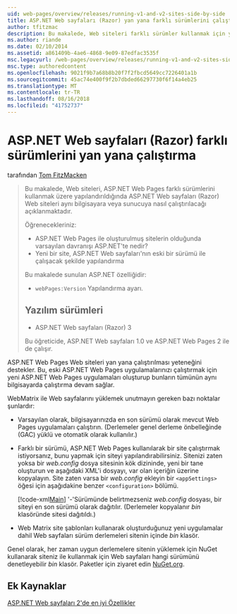 ```yaml
---
uid: web-pages/overview/releases/running-v1-and-v2-sites-side-by-side
title: ASP.NET Web sayfaları (Razor) yan yana farklı sürümlerini çalıştıran | Microsoft Docs
author: tfitzmac
description: Bu makalede, Web siteleri farklı sürümler kullanmak için yapılandırıldığında, ASP.NET Web sayfaları (Razor) Web siteleri aynı bilgisayara veya sunucuya çalıştırılması açıklanmaktadır...
ms.author: riande
ms.date: 02/10/2014
ms.assetid: a861409b-4ae6-4868-9e09-87edfac3535f
msc.legacyurl: /web-pages/overview/releases/running-v1-and-v2-sites-side-by-side
msc.type: authoredcontent
ms.openlocfilehash: 9021f9b7a68b8b20f7f2fbcd5649cc7226401a1b
ms.sourcegitcommit: 45ac74e400f9f2b7dbded66297730f6f14a4eb25
ms.translationtype: MT
ms.contentlocale: tr-TR
ms.lasthandoff: 08/16/2018
ms.locfileid: "41752737"
---
```

<a name="running-different-versions-of-aspnet-web-pages-razor-side-by-side"></a>ASP.NET Web sayfaları (Razor) farklı sürümlerini yan yana çalıştırma
====================
tarafından [Tom FitzMacken](https://github.com/tfitzmac)

> Bu makalede, Web siteleri, ASP.NET Web Pages farklı sürümlerini kullanmak üzere yapılandırıldığında ASP.NET Web sayfaları (Razor) Web siteleri aynı bilgisayara veya sunucuya nasıl çalıştırılacağı açıklanmaktadır.
> 
> Öğrenecekleriniz:
> 
> - ASP.NET Web Pages ile oluşturulmuş sitelerin olduğunda varsayılan davranışı ASP.NET'te nedir?
> - Yeni bir site, ASP.NET Web sayfaları'nın eski bir sürümü ile çalışacak şekilde yapılandırma
>   
> 
> Bu makalede sunulan ASP.NET özelliğidir:
> 
> - `webPages:Version` Yapılandırma ayarı.
>   
> 
> ## <a name="software-versions"></a>Yazılım sürümleri
> 
> 
> - ASP.NET Web sayfaları (Razor) 3
>   
> 
> Bu öğreticide, ASP.NET Web sayfaları 1.0 ve ASP.NET Web Pages 2 ile de çalışır.


ASP.NET Web Pages Web siteleri yan yana çalıştırılması yeteneğini destekler. Bu, eski ASP.NET Web Pages uygulamalarınızı çalıştırmak için yeni ASP.NET Web Pages uygulamaları oluşturup bunların tümünün aynı bilgisayarda çalıştırma devam sağlar.

WebMatrix ile Web sayfalarını yüklemek unutmayın gereken bazı noktalar şunlardır:

- Varsayılan olarak, bilgisayarınızda en son sürümü olarak mevcut Web Pages uygulamaları çalıştırın. (Derlemeler genel derleme önbelleğinde (GAC) yüklü ve otomatik olarak kullanılır.)
- Farklı bir sürümü, ASP.NET Web Pages kullanılarak bir site çalıştırmak istiyorsanız, bunu yapmak için siteyi yapılandırabilirsiniz. Sitenizi zaten yoksa bir *web.config* dosya sitesinin kök dizininde, yeni bir tane oluşturun ve aşağıdaki XML'i dosyayı, var olan içeriğin üzerine kopyalayın. Site zaten varsa bir *web.config* ekleyin bir `<appSettings>` öğesi için aşağıdakine benzer `<configuration>` bölümü.

    [!code-xml[Main](running-v1-and-v2-sites-side-by-side/samples/sample1.xml)]
  '-'Sürümünde belirtmezseniz *web.config* dosyası, bir siteyi en son sürümü olarak dağıtılır. (Derlemeler kopyalanır *bin* klasöründe sitesi dağıtıldı.)
- Web Matrix site şablonları kullanarak oluşturduğunuz yeni uygulamalar dahil Web sayfaları sürüm derlemeleri sitenin içinde *bin* klasör.

Genel olarak, her zaman uygun derlemelere sitenin yüklemek için NuGet kullanarak siteniz ile kullanmak için Web sayfaları hangi sürümünü denetleyebilir *bin* klasör. Paketler için ziyaret edin [NuGet.org](http://NuGet.org).

## <a name="additional-resources"></a>Ek Kaynaklar

[ASP.NET Web sayfaları 2'de en iyi Özellikler](top-features-in-web-pages-2.md)
